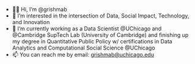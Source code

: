 - 👋🏼 Hi, I’m @grishmab
- 👀 I’m interested in the intersection of Data, Social Impact, Technology, and Innovation
- 🌱 I’m currently working as a Data Scientist @UChicago and @Cambridge SupTech Lab (University of Cambridge) and finishing up my degree in Quantitative Public Policy w/ certifications in Data Analytics and Computational Social Science @UChicago
- 📫 You can reach me by email: grishmab@uchicago.edu

<!---
grishmab/grishmab is a ✨ special ✨ repository because its `README.md` (this file) appears on your GitHub profile.
You can click the Preview link to take a look at your changes.
--->

